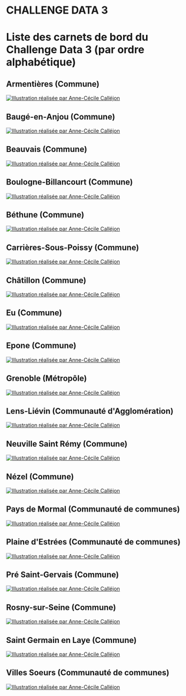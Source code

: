# CHALLENGE DATA 3
# Liste des carnets de bord du Challenge Data 3 \(par ordre alphabétique\)

## Armentières \(Commune\)

[![Illustration r&#xE9;alis&#xE9;e par Anne-C&#xE9;cile Call&#xE9;jon](https://raw.githubusercontent.com/datactivist/challengedata3/main/images_cdb/armentieres.jpeg)](https://datactivist.coop/challengedata3/armentieres)

## Baugé-en-Anjou \(Commune\)

[![Illustration r&#xE9;alis&#xE9;e par Anne-C&#xE9;cile Call&#xE9;jon](https://raw.githubusercontent.com/datactivist/challengedata3/main/images_cdb/baugeenanjou.JPG)](https://datactivist.coop/challengedata3/baugeenanjou)

## Beauvais \(Commune\)

[![Illustration r&#xE9;alis&#xE9;e par Anne-C&#xE9;cile Call&#xE9;jon](https://raw.githubusercontent.com/datactivist/challengedata3/main/images_cdb/beauvais.JPG)](https://datactivist.coop/challengedata3/beauvais)

## Boulogne-Billancourt \(Commune\)

[![Illustration r&#xE9;alis&#xE9;e par Anne-C&#xE9;cile Call&#xE9;jon](https://raw.githubusercontent.com/datactivist/challengedata3/main/images_cdb/boulognebillancourt.jpeg)](https://datactivist.coop/challengedata3/boulogne-billancourt)

## Béthune \(Commune\)

[![Illustration r&#xE9;alis&#xE9;e par Anne-C&#xE9;cile Call&#xE9;jon](https://raw.githubusercontent.com/datactivist/challengedata3/main/images_cdb/bethune.JPG)](https://datactivist.coop/challengedata3/bethune)

## Carrières-Sous-Poissy \(Commune\)

[![Illustration r&#xE9;alis&#xE9;e par Anne-C&#xE9;cile Call&#xE9;jon](https://raw.githubusercontent.com/datactivist/challengedata3/main/images_cdb/carrieressouspoissy.jpeg)](https://datactivist.coop/challengedata3/carrieres-sous-poissy)

## Châtillon \(Commune\)

[![Illustration r&#xE9;alis&#xE9;e par Anne-C&#xE9;cile Call&#xE9;jon](https://raw.githubusercontent.com/datactivist/challengedata3/main/images_cdb/chatillon.jpeg)](https://datactivist.coop/challengedata3/chatillon)

## Eu \(Commune\)

[![Illustration r&#xE9;alis&#xE9;e par Anne-C&#xE9;cile Call&#xE9;jon](https://raw.githubusercontent.com/datactivist/challengedata3/main/images_cdb/eu.jpeg)](https://datactivist.coop/challengedata3/ville-de-eu)

## Epone \(Commune\)

[![Illustration r&#xE9;alis&#xE9;e par Anne-C&#xE9;cile Call&#xE9;jon](https://raw.githubusercontent.com/datactivist/challengedata3/main/images_cdb/epone.jpeg)](https://datactivist.coop/challengedata3/epone)

## Grenoble \(Métropôle\)

[![Illustration r&#xE9;alis&#xE9;e par Anne-C&#xE9;cile Call&#xE9;jon](https://raw.githubusercontent.com/datactivist/challengedata3/main/images_cdb/grenoble.JPG)](https://datactivist.coop/challengedata3/grenoble)

## Lens-Liévin \(Communauté d'Agglomération\)

[![Illustration r&#xE9;alis&#xE9;e par Anne-C&#xE9;cile Call&#xE9;jon](https://raw.githubusercontent.com/datactivist/challengedata3/main/images_cdb/lenslievin.jpeg)](https://datactivist.coop/challengedata3/lens-lievin)

## Neuville Saint Rémy \(Commune\)

[![Illustration r&#xE9;alis&#xE9;e par Anne-C&#xE9;cile Call&#xE9;jon](https://raw.githubusercontent.com/datactivist/challengedata3/main/images_cdb/neuvillesaintremy.JPG)](https://datactivist.coop/challengedata3/neuville-st-remy)

## Nézel \(Commune\)

[![Illustration r&#xE9;alis&#xE9;e par Anne-C&#xE9;cile Call&#xE9;jon](https://raw.githubusercontent.com/datactivist/challengedata3/main/images_cdb/nezel.jpeg)](https://datactivist.coop/challengedata3/nezel)

## Pays de Mormal \(Communauté de communes\)

[![Illustration r&#xE9;alis&#xE9;e par Anne-C&#xE9;cile Call&#xE9;jon](https://raw.githubusercontent.com/datactivist/challengedata3/main/images_cdb/paysdemormal.jpeg)](https://datactivist.coop/challengedata3/pays-de-mormal)

## Plaine d'Estrées \(Communauté de communes\)

[![Illustration r&#xE9;alis&#xE9;e par Anne-C&#xE9;cile Call&#xE9;jon](https://raw.githubusercontent.com/datactivist/challengedata3/main/images_cdb/laplainedestree.jpeg)](https://datactivist.coop/challengedata3/plaine-destrees)

## Pré Saint-Gervais \(Commune\)

[![Illustration r&#xE9;alis&#xE9;e par Anne-C&#xE9;cile Call&#xE9;jon](https://raw.githubusercontent.com/datactivist/challengedata3/main/images_cdb/presaintgervais.jpeg)](https://datactivist.coop/challengedata3/pre-saint-gervais)

## Rosny-sur-Seine \(Commune\)

[![Illustration r&#xE9;alis&#xE9;e par Anne-C&#xE9;cile Call&#xE9;jon](https://raw.githubusercontent.com/datactivist/challengedata3/main/images_cdb/rosnysurseine.jpeg)](https://datactivist.coop/challengedata3/rosny-sur-seine)

## Saint Germain en Laye \(Commune\)

[![Illustration r&#xE9;alis&#xE9;e par Anne-C&#xE9;cile Call&#xE9;jon](https://raw.githubusercontent.com/datactivist/challengedata3/main/images_cdb/saintgermainenlaye.JPG)](https://datactivist.coop/challengedata3/saint-germain-en-laye)

## Villes Soeurs \(Communauté de communes\)

[![Illustration r&#xE9;alis&#xE9;e par Anne-C&#xE9;cile Call&#xE9;jon](https://raw.githubusercontent.com/datactivist/challengedata3/main/images_cdb/villessoeurs.jpeg)](https://datactivist.coop/challengedata3/villessoeurs)
